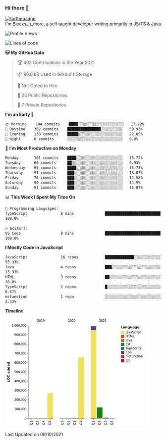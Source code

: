 ### Hi there 👋
[![forthebadge](https://forthebadge.com/images/badges/0-percent-optimized.svg)](https://forthebadge.com)<br>
I'm Blocks_n_more, a self taught developer writing primarily in JS/TS & Java
<!--START_SECTION:waka-->
![Profile Views](http://img.shields.io/badge/Profile%20Views-0-blue)

![Lines of code](https://img.shields.io/badge/From%20Hello%20World%20I%27ve%20Written-2.1%20million%20lines%20of%20code-blue)

**🐱 My GitHub Data** 

> 🏆 402 Contributions in the Year 2021
 > 
> 📦 90.0 kB Used in GitHub's Storage 
 > 
> 🚫 Not Opted to Hire
 > 
> 📜 23 Public Repositories 
 > 
> 🔑 7 Private Repositories  
 > 
**I'm an Early 🐤** 

```text
🌞 Morning    104 commits    ████░░░░░░░░░░░░░░░░░░░░░   17.22% 
🌆 Daytime    362 commits    ███████████████░░░░░░░░░░   59.93% 
🌃 Evening    138 commits    █████░░░░░░░░░░░░░░░░░░░░   22.85% 
🌙 Night      0 commits      ░░░░░░░░░░░░░░░░░░░░░░░░░   0.0%

```
📅 **I'm Most Productive on Monday** 

```text
Monday       101 commits    ████░░░░░░░░░░░░░░░░░░░░░   16.72% 
Tuesday      60 commits     ██░░░░░░░░░░░░░░░░░░░░░░░   9.93% 
Wednesday    95 commits     ████░░░░░░░░░░░░░░░░░░░░░   15.73% 
Thursday     91 commits     ███░░░░░░░░░░░░░░░░░░░░░░   15.07% 
Friday       76 commits     ███░░░░░░░░░░░░░░░░░░░░░░   12.58% 
Saturday     90 commits     ███░░░░░░░░░░░░░░░░░░░░░░   14.9% 
Sunday       91 commits     ███░░░░░░░░░░░░░░░░░░░░░░   15.07%

```


📊 **This Week I Spent My Time On** 

```text
💬 Programming Languages: 
TypeScript               8 mins              █████████████████████████   100.0%

🔥 Editors: 
VS Code                  8 mins              █████████████████████████   100.0%

```

**I Mostly Code in JavaScript** 

```text
JavaScript               16 repos            █████████████░░░░░░░░░░░░   53.33% 
Java                     4 repos             ███░░░░░░░░░░░░░░░░░░░░░░   13.33% 
HTML                     3 repos             ██░░░░░░░░░░░░░░░░░░░░░░░   10.0% 
TypeScript               2 repos             █░░░░░░░░░░░░░░░░░░░░░░░░   6.67% 
mcfunction               1 repo              ░░░░░░░░░░░░░░░░░░░░░░░░░   3.33%

```


**Timeline**

![Chart not found](https://raw.githubusercontent.com/Blocksnmore/Blocksnmore/main/charts/bar_graph.png) 


 Last Updated on 06/10/2021
<!--END_SECTION:waka-->
